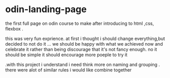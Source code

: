 # odin-landing-page
the first full page on odin course to make after introducing to html ,css, flexbox . 

this was very fun exprience. at first i thought i should change everything,but decided to not do it ... 
we should be happy with what we achieved now and celebrate it rather than being discourage that it's not fancy enough.
no it should be simple it should encourage more poeple to try it 

.with this project i understand i need think more on naming and grouping . there were alot of similar rules i would like combine together
